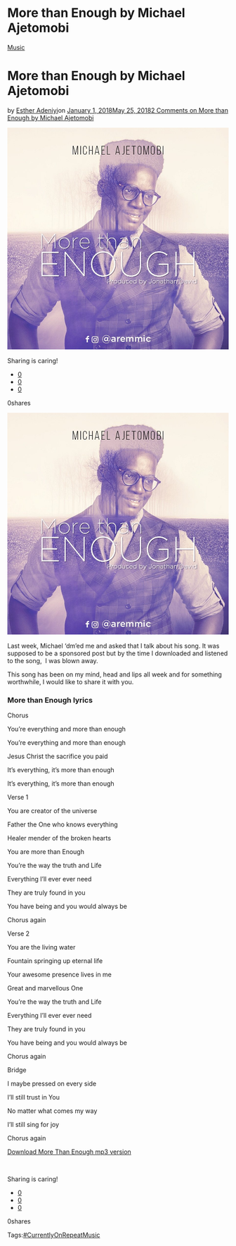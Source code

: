 # More than Enough by Michael Ajetomobi

[Music](https://estheradeniyi.com/category/music/)
# More than Enough by Michael Ajetomobi

by [Esther Adeniyi](https://estheradeniyi.com/author/esther-adeniyi/)on [January 1, 2018May 25, 2018](https://estheradeniyi.com/more-than-enough-by-michael-ajetomobi/)[2 Comments on More than Enough by Michael Ajetomobi](https://estheradeniyi.com/more-than-enough-by-michael-ajetomobi/#comments)

![](images/MoreThanEnough.jpg)

Sharing is caring!

- [0](https://www.facebook.com/sharer/sharer.php?u=https%3A%2F%2Festheradeniyi.com%2Fmore-than-enough-by-michael-ajetomobi%2F&amp;t=More%20than%20Enough%20by%20Michael%20Ajetomobi)
- [0](https://twitter.com/intent/tweet?text=More%20than%20Enough%20by%20Michael%20Ajetomobi&amp;url=https%3A%2F%2Festheradeniyi.com%2Fmore-than-enough-by-michael-ajetomobi%2F)
- [0](#)

0shares

[![More than enough by Michael ajetumobi](images/MoreThanEnough.jpg)](images/MoreThanEnough.jpg)

Last week, Michael &#x2018;dm&#x2019;ed me and asked that I talk about his song. It was supposed to be a sponsored post but by the time I downloaded and listened to the song,&#xA0; I was blown away.

This song has been on my mind, head and lips all week and for something worthwhile, I would like to share it with you.

### More than Enough lyrics

Chorus

 You&#x2019;re everything and more than enough

You&#x2019;re everything and more than enough

Jesus Christ the sacrifice you paid

It&#x2019;s everything, it&#x2019;s more than enough

It&#x2019;s everything, it&#x2019;s more than enough

Verse 1

You are creator of the universe

Father the One who knows everything

Healer mender of the broken hearts

You are more than Enough

You&#x2019;re the way the truth and Life

Everything I&#x2019;ll ever ever need

They are truly found in you

You have being and you would always be

Chorus again

Verse 2

You are the living water

Fountain springing up eternal life

Your awesome presence lives in me

Great and marvellous One

You&#x2019;re the way the truth and Life

Everything I&#x2019;ll ever ever need

They are truly found in you

You have being and you would always be

Chorus again

Bridge

I maybe pressed on every side

I&#x2019;ll still trust in You

No matter what comes my way

I&#x2019;ll still sing for joy

Chorus again

[Download More Than Enough mp3 version](https://goo.gl/hjuK2K)

&#xA0;

Sharing is caring!

- [0](https://www.facebook.com/sharer/sharer.php?u=https%3A%2F%2Festheradeniyi.com%2Fmore-than-enough-by-michael-ajetomobi%2F&amp;t=More%20than%20Enough%20by%20Michael%20Ajetomobi)
- [0](https://twitter.com/intent/tweet?text=More%20than%20Enough%20by%20Michael%20Ajetomobi&amp;url=https%3A%2F%2Festheradeniyi.com%2Fmore-than-enough-by-michael-ajetomobi%2F)
- [0](#)

0shares

Tags:[#CurrentlyOnRepeat](https://estheradeniyi.com/tag/currentlyonrepeat/)[Music](https://estheradeniyi.com/tag/music/)